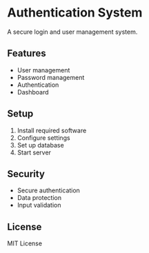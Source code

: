# Authentication System

A secure login and user management system.

## Features
- User management
- Password management
- Authentication
- Dashboard

## Setup

1. Install required software
2. Configure settings
3. Set up database
4. Start server

## Security
- Secure authentication
- Data protection
- Input validation

## License
MIT License 